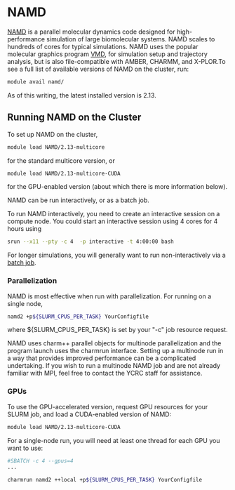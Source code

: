 # NAMD

[NAMD](https://www.ks.uiuc.edu/Research/namd/) is a parallel molecular dynamics code designed for high-performance simulation of large biomolecular systems. NAMD scales to hundreds of cores for typical simulations. NAMD uses the popular molecular graphics program [VMD](https://www.ks.uiuc.edu/Research/vmd/), for simulation setup and trajectory analysis, but is also file-compatible with AMBER, CHARMM, and X-PLOR.To see a full list of available versions of NAMD on the cluster, run:

``` bash
module avail namd/
```

As of this writing, the latest installed version is 2.13.

## Running NAMD on the Cluster

To set up NAMD on the cluster,

``` bash
module load NAMD/2.13-multicore
```

for the standard multicore version, or

``` bash
module load NAMD/2.13-multicore-CUDA
```

for the GPU-enabled version (about which there is more information below).

NAMD can be run interactively, or as a batch job.

To run NAMD interactively, you need to create an interactive session on a compute node. You could start an interactive session using 4 cores for 4 hours using

``` bash
srun --x11 --pty -c 4  -p interactive -t 4:00:00 bash
```


For longer simulations, you will generally want to run non-interactively via a [batch job](https://docs.ycrc.yale.edu/clusters-at-yale/job-scheduling/#batch-jobs).

### Parallelization

NAMD is most effective when run with parallelization. For running on a single node,

``` bash
namd2 +p${SLURM_CPUS_PER_TASK} YourConfigfile
```

where ${SLURM_CPUS_PER_TASK} is set by your "-c" job resource request.

NAMD uses charm++ parallel objects for multinode parallelization and the program launch uses the charmrun interface. Setting up a multinode run in a way that provides improved performance can be a complicated undertaking.  If you wish to run a multinode NAMD job and are not already familiar with MPI, feel free to contact the YCRC staff for assistance.

### GPUs

To use the GPU-accelerated version, request GPU resources for your SLURM job, and load a CUDA-enabled version of NAMD:

``` bash
module load NAMD/2.13-multicore-CUDA
```


For a single-node run, you will need at least one thread for each GPU you want to use:

``` bash
#SBATCH -c 4 --gpus=4
...

charmrun namd2 ++local +p${SLURM_CPUS_PER_TASK} YourConfigfile
```
